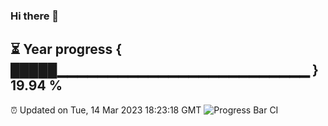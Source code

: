 ### Hi there 👋
⏳ Year progress { █████▁▁▁▁▁▁▁▁▁▁▁▁▁▁▁▁▁▁▁▁▁▁▁▁▁ } 19.94 %
---
⏰ Updated on Tue, 14 Mar 2023 18:23:18 GMT
![Progress Bar CI](https://github.com/liununu/liununu/workflows/Progress%20Bar%20CI/badge.svg)
